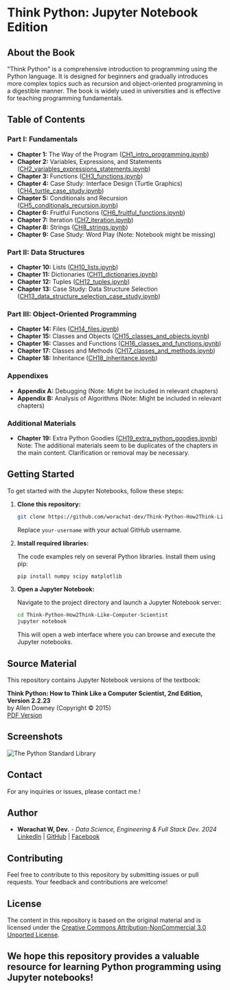 # Think Python: Jupyter Notebook Edition

## About the Book

"Think Python" is a comprehensive introduction to programming using the Python language. It is designed for beginners and gradually introduces more complex topics such as recursion and object-oriented programming in a digestible manner. The book is widely used in universities and is effective for teaching programming fundamentals.

## Table of Contents

### Part I: Fundamentals
- **Chapter 1:** The Way of the Program ([CH1_intro_programming.ipynb](CH1_intro_programming.ipynb))
- **Chapter 2:** Variables, Expressions, and Statements ([CH2_variables_expressions_statements.ipynb](CH2_variables_expressions_statements.ipynb))
- **Chapter 3:** Functions ([CH3_functions.ipynb](CH3_functions.ipynb))
- **Chapter 4:** Case Study: Interface Design (Turtle Graphics) ([CH4_turtle_case_study.ipynb](CH4_turtle_case_study.ipynb))
- **Chapter 5:** Conditionals and Recursion ([CH5_conditionals_recursion.ipynb](CH5_conditionals_recursion.ipynb))
- **Chapter 6:** Fruitful Functions ([CH6_fruitful_functions.ipynb](CH6_fruitful_functions.ipynb))
- **Chapter 7:** Iteration ([CH7_iteration.ipynb](CH7_iteration.ipynb))
- **Chapter 8:** Strings ([CH8_strings.ipynb](CH8_strings.ipynb))
- **Chapter 9:** Case Study: Word Play (Note: Notebook might be missing)

### Part II: Data Structures
- **Chapter 10:** Lists ([CH10_lists.ipynb](CH10_lists.ipynb))
- **Chapter 11:** Dictionaries ([CH11_dictionaries.ipynb](CH11_dictionaries.ipynb))
- **Chapter 12:** Tuples ([CH12_tuples.ipynb](CH12_tuples.ipynb))
- **Chapter 13:** Case Study: Data Structure Selection ([CH13_data_structure_selection_case_study.ipynb](CH13_data_structure_selection_case_study.ipynb))

### Part III: Object-Oriented Programming
- **Chapter 14:** Files ([CH14_files.ipynb](CH14_files.ipynb))
- **Chapter 15:** Classes and Objects ([CH15_classes_and_objects.ipynb](CH15_classes_and_objects.ipynb))
- **Chapter 16:** Classes and Functions ([CH16_classes_and_functions.ipynb](CH16_classes_and_functions.ipynb))
- **Chapter 17:** Classes and Methods ([CH17_classes_and_methods.ipynb](CH17_classes_and_methods.ipynb))
- **Chapter 18:** Inheritance ([CH18_inheritance.ipynb](CH18_inheritance.ipynb))

### Appendixes
- **Appendix A:** Debugging (Note: Might be included in relevant chapters)
- **Appendix B:** Analysis of Algorithms (Note: Might be included in relevant chapters)

### Additional Materials
- **Chapter 19:** Extra Python Goodies ([CH19_extra_python_goodies.ipynb](CH19_extra_python_goodies.ipynb))  
  Note: The additional materials seem to be duplicates of the chapters in the main content. Clarification or removal may be necessary.

## Getting Started

To get started with the Jupyter Notebooks, follow these steps:

1. **Clone this repository:**

    ```bash
    git clone https://github.com/worachat-dev/Think-Python-How2Think-Like-Computer-Scientist.git
    ```

    Replace `your-username` with your actual GitHub username.

2. **Install required libraries:**

    The code examples rely on several Python libraries. Install them using pip:

    ```bash
    pip install numpy scipy matplotlib
    ```

3. **Open a Jupyter Notebook:**

    Navigate to the project directory and launch a Jupyter Notebook server:

    ```bash
    cd Think-Python-How2Think-Like-Computer-Scientist
    jupyter notebook
    ```

    This will open a web interface where you can browse and execute the Jupyter notebooks.

## Source Material

This repository contains Jupyter Notebook versions of the textbook:

**Think Python: How to Think Like a Computer Scientist, 2nd Edition, Version 2.2.23**  
by Allen Downey (Copyright © 2015)  
[PDF Version](http://greenteapress.com/thinkpython2/thinkpython2.pdf)

## Screenshots

![The Python Standard Library](./image.png)

## Contact

For any inquiries or issues, please contact me.!

## Author

- **Worachat W, Dev.** - *Data Science, Engineering & Full Stack Dev. 2024* 
[LinkedIn](https://www.linkedin.com/in/brainwaves-your-ai-playground-82155961/) | [GitHub](https://github.com/worachat-dev) | [Facebook](https://web.facebook.com/NutriCious.Thailand)

## Contributing

Feel free to contribute to this repository by submitting issues or pull requests. Your feedback and contributions are welcome!


## License

The content in this repository is based on the original material and is licensed under the [Creative Commons Attribution-NonCommercial 3.0 Unported License](http://creativecommons.org/licenses/by-nc/3.0/).

We hope this repository provides a valuable resource for learning Python programming using Jupyter notebooks!
---



